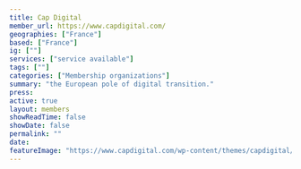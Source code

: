 ```yaml
---
title: Cap Digital
member_url: https://www.capdigital.com/
geographies: ["France"]
based: ["France"]
ig: [""] 
services: ["service available"] 
tags: [""]
categories: ["Membership organizations"]
summary: "the European pole of digital transition."
press:
active: true
layout: members
showReadTime: false
showDate: false
permalink: ""
date: 
featureImage: "https://www.capdigital.com/wp-content/themes/capdigital/img/logo2x.png"
---
```

